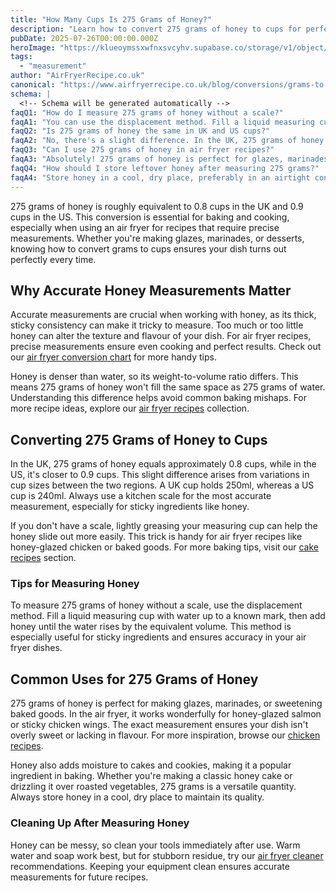 ```yaml
---
title: "How Many Cups Is 275 Grams of Honey?"
description: "Learn how to convert 275 grams of honey to cups for perfect baking and cooking every time. Get accurate measurements now!"
pubDate: 2025-07-26T00:00:00.000Z
heroImage: "https://klueoymssxwfnxsvcyhv.supabase.co/storage/v1/object/public/Shmucket/how-many-cups-is-275-grams-of-honey.png"
tags:
  - "measurement"
author: "AirFryerRecipe.co.uk"
canonical: "https://www.airfryerrecipe.co.uk/blog/conversions/grams-to-cups/how-many-cups-is-275-grams-of-honey"
schema: |
  <!-- Schema will be generated automatically -->
faqQ1: "How do I measure 275 grams of honey without a scale?"
faqA1: "You can use the displacement method. Fill a liquid measuring cup with water to a known mark, then add honey until the water rises by the equivalent volume. Alternatively, lightly grease your measuring cup to help the honey slide out more easily."
faqQ2: "Is 275 grams of honey the same in UK and US cups?"
faqA2: "No, there's a slight difference. In the UK, 275 grams of honey is roughly 0.8 cups, while in the US, it's about 0.9 cups. This is due to the slight variation in cup sizes between the two regions."
faqQ3: "Can I use 275 grams of honey in air fryer recipes?"
faqA3: "Absolutely! 275 grams of honey is perfect for glazes, marinades, or sweetening dishes in the air fryer. It works well for honey-glazed salmon, chicken wings, or even drizzling over roasted vegetables."
faqQ4: "How should I store leftover honey after measuring 275 grams?"
faqA4: "Store honey in a cool, dry place, preferably in an airtight container. Avoid exposing it to direct sunlight or moisture, as this can affect its quality and consistency. Proper storage ensures it stays fresh for future use."
---
```

<p>275 grams of honey is roughly equivalent to 0.8 cups in the UK and 0.9 cups in the US. This conversion is essential for baking and cooking, especially when using an air fryer for recipes that require precise measurements. Whether you're making glazes, marinades, or desserts, knowing how to convert grams to cups ensures your dish turns out perfectly every time.</p>

<h2>Why Accurate Honey Measurements Matter</h2>
<p>Accurate measurements are crucial when working with honey, as its thick, sticky consistency can make it tricky to measure. Too much or too little honey can alter the texture and flavour of your dish. For air fryer recipes, precise measurements ensure even cooking and perfect results. Check out our <a href=https://www.airfryerrecipe.co.uk/air-fryer-conversion-chart>air fryer conversion chart</a> for more handy tips.</p>
<p>Honey is denser than water, so its weight-to-volume ratio differs. This means 275 grams of honey won't fill the same space as 275 grams of water. Understanding this difference helps avoid common baking mishaps. For more recipe ideas, explore our <a href=https://www.airfryerrecipe.co.uk/recipes>air fryer recipes</a> collection.</p>

<h2>Converting 275 Grams of Honey to Cups</h2>
<p>In the UK, 275 grams of honey equals approximately 0.8 cups, while in the US, it's closer to 0.9 cups. This slight difference arises from variations in cup sizes between the two regions. A UK cup holds 250ml, whereas a US cup is 240ml. Always use a kitchen scale for the most accurate measurement, especially for sticky ingredients like honey.</p>
<p>If you don't have a scale, lightly greasing your measuring cup can help the honey slide out more easily. This trick is handy for air fryer recipes like honey-glazed chicken or baked goods. For more baking tips, visit our <a href=https://www.airfryerrecipe.co.uk/recipe-category/cakes>cake recipes</a> section.</p>

<h3>Tips for Measuring Honey</h3>
<p>To measure 275 grams of honey without a scale, use the displacement method. Fill a liquid measuring cup with water up to a known mark, then add honey until the water rises by the equivalent volume. This method is especially useful for sticky ingredients and ensures accuracy in your air fryer dishes.</p>

<h2>Common Uses for 275 Grams of Honey</h2>
<p>275 grams of honey is perfect for making glazes, marinades, or sweetening baked goods. In the air fryer, it works wonderfully for honey-glazed salmon or sticky chicken wings. The exact measurement ensures your dish isn't overly sweet or lacking in flavour. For more inspiration, browse our <a href=https://www.airfryerrecipe.co.uk/recipe-category/chicken>chicken recipes</a>.</p>
<p>Honey also adds moisture to cakes and cookies, making it a popular ingredient in baking. Whether you're making a classic honey cake or drizzling it over roasted vegetables, 275 grams is a versatile quantity. Always store honey in a cool, dry place to maintain its quality.</p>

<h3>Cleaning Up After Measuring Honey</h3>
<p>Honey can be messy, so clean your tools immediately after use. Warm water and soap work best, but for stubborn residue, try our <a href=https://www.airfryerrecipe.co.uk/air-fryer-cleaner>air fryer cleaner</a> recommendations. Keeping your equipment clean ensures accurate measurements for future recipes.</p>
